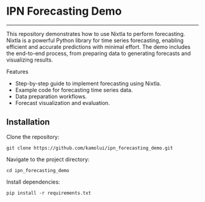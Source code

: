# IPN Forecasting Demo
---
This repository demonstrates how to use Nixtla to perform forecasting. Nixtla is a powerful Python library for time series forecasting, enabling efficient and accurate predictions with minimal effort. The demo includes the end-to-end process, from preparing data to generating forecasts and visualizing results.

Features
- Step-by-step guide to implement forecasting using Nixtla.
- Example code for forecasting time series data.
- Data preparation workflows.
- Forecast visualization and evaluation.

## Installation

Clone the repository:

`git clone https://github.com/kamolui/ipn_forecasting_demo.git`

Navigate to the project directory:

`cd ipn_forecasting_demo`

Install dependencies:

`pip install -r requirements.txt`